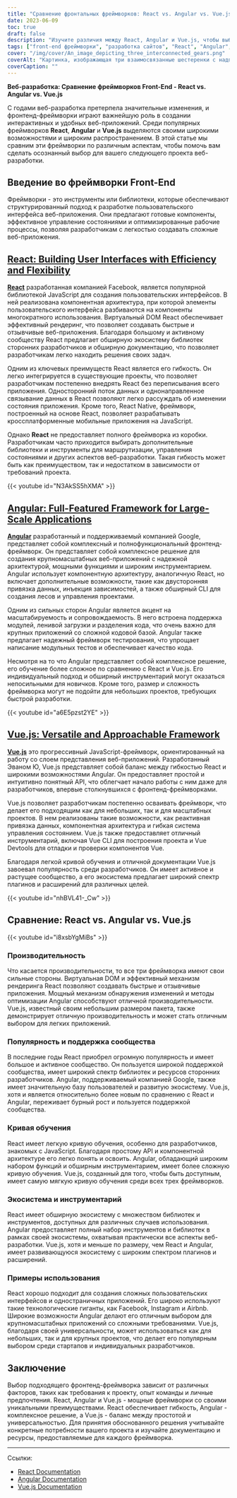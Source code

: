 ```yaml
---
title: "Сравнение фронтальных фреймворков: React vs. Angular vs. Vue.js"
date: 2023-06-09
toc: true
draft: false
description: "Изучите различия между React, Angular и Vue.js, чтобы выбрать подходящий фронтенд-фреймворк для своего проекта веб-разработки."
tags: ["front-end фреймворки", "разработка сайтов", "React", "Angular", "Vue.js", "сравнение рамок", "пользовательские интерфейсы", "производительность", "популярность", "поддержка сообщества", "кривая обучения", "экосистема", "примеры использования", "JavaScript", "виртуальный DOM", "компонентно-ориентированная архитектура", "государственное управление", "масштабируемость", "документация", "оснастка", "требования к проекту", "React против Angular", "React против Vue.js", "Angular vs Vue.js", "внешняя разработка", "фреймворки для веб-приложений", "Разработка пользовательского интерфейса", "Фреймворки JavaScript", "средства веб-разработки", "технологии веб-разработки"]
cover: "/img/cover/An_image_depicting_three_interconnected_gears.png"
coverAlt: "Картинка, изображающая три взаимосвязанные шестеренки с надписями React, Angular и Vue.js"
coverCaption: ""
---
```


**Веб-разработка: Сравнение фреймворков Front-End - React vs. Angular vs. Vue.js**

С годами веб-разработка претерпела значительные изменения, и фронтенд-фреймворки играют важнейшую роль в создании интерактивных и удобных веб-приложений. Среди популярных фреймворков **React**, **Angular** и **Vue.js** выделяются своими широкими возможностями и широким распространением. В этой статье мы сравним эти фреймворки по различным аспектам, чтобы помочь вам сделать осознанный выбор для вашего следующего проекта веб-разработки.

## Введение во фреймворки Front-End

Фреймворки - это инструменты или библиотеки, которые обеспечивают структурированный подход к разработке пользовательского интерфейса веб-приложения. Они предлагают готовые компоненты, эффективное управление состояниями и оптимизированные рабочие процессы, позволяя разработчикам с легкостью создавать сложные веб-приложения.

## [React: Building User Interfaces with Efficiency and Flexibility](https://reactjs.org/)

[**React**](https://reactjs.org/) разработанная компанией Facebook, является популярной библиотекой JavaScript для создания пользовательских интерфейсов. В ней реализована компонентная архитектура, при которой элементы пользовательского интерфейса разбиваются на компоненты многократного использования. Виртуальный DOM React обеспечивает эффективный рендеринг, что позволяет создавать быстрые и отзывчивые веб-приложения. Благодаря большому и активному сообществу React предлагает обширную экосистему библиотек сторонних разработчиков и обширную документацию, что позволяет разработчикам легко находить решения своих задач.

Одним из ключевых преимуществ React является его гибкость. Он легко интегрируется в существующие проекты, что позволяет разработчикам постепенно внедрять React без переписывания всего приложения. Односторонний поток данных и однонаправленное связывание данных в React позволяют легко рассуждать об изменении состояния приложения. Кроме того, React Native, фреймворк, построенный на основе React, позволяет разрабатывать кроссплатформенные мобильные приложения на JavaScript.

Однако **React** не предоставляет полного фреймворка из коробки. Разработчикам часто приходится выбирать дополнительные библиотеки и инструменты для маршрутизации, управления состояниями и других аспектов веб-разработки. Такая гибкость может быть как преимуществом, так и недостатком в зависимости от требований проекта.

{{< youtube id="N3AkSS5hXMA" >}}

## [Angular: Full-Featured Framework for Large-Scale Applications](https://angular.io/)

[**Angular**](https://angular.io/) разработанный и поддерживаемый компанией Google, представляет собой комплексный и полнофункциональный фронтенд-фреймворк. Он представляет собой комплексное решение для создания крупномасштабных веб-приложений с надежной архитектурой, мощными функциями и широким инструментарием. Angular использует компонентную архитектуру, аналогичную React, но включает дополнительные возможности, такие как двусторонняя привязка данных, инъекция зависимостей, а также обширный CLI для создания лесов и управления проектами.

Одним из сильных сторон Angular является акцент на масштабируемость и сопровождаемость. В него встроена поддержка модулей, ленивой загрузки и разделения кода, что очень важно для крупных приложений со сложной кодовой базой. Angular также предлагает надежный фреймворк тестирования, что упрощает написание модульных тестов и обеспечивает качество кода.

Несмотря на то что Angular представляет собой комплексное решение, его обучение более сложное по сравнению с React и Vue.js. Его индивидуальный подход и обширный инструментарий могут оказаться непосильными для новичков. Кроме того, размер и сложность фреймворка могут не подойти для небольших проектов, требующих быстрой разработки.

{{< youtube id="a6E5pzst2YE" >}}

## [Vue.js: Versatile and Approachable Framework](https://vuejs.org/)

[**Vue.js**](https://vuejs.org/) это прогрессивный JavaScript-фреймворк, ориентированный на работу со слоем представления веб-приложений. Разработанный Эваном Ю, Vue.js представляет собой баланс между гибкостью React и широкими возможностями Angular. Он предоставляет простой и интуитивно понятный API, что облегчает начало работы с ним даже для разработчиков, впервые столкнувшихся с фронтенд-фреймворками.

Vue.js позволяет разработчикам постепенно осваивать фреймворк, что делает его подходящим как для небольших, так и для масштабных проектов. В нем реализованы такие возможности, как реактивная привязка данных, компонентная архитектура и гибкая система управления состоянием. Vue.js также предоставляет отличный инструментарий, включая Vue CLI для построения проекта и Vue Devtools для отладки и проверки компонентов Vue.

Благодаря легкой кривой обучения и отличной документации Vue.js завоевал популярность среди разработчиков. Он имеет активное и растущее сообщество, а его экосистема предлагает широкий спектр плагинов и расширений для различных целей.

{{< youtube id="nhBVL41-_Cw" >}}

## Сравнение: React vs. Angular vs. Vue.js

{{< youtube id="i8xsbYgMiBs" >}}

### Производительность

Что касается производительности, то все три фреймворка имеют свои сильные стороны. Виртуальная DOM и эффективный механизм рендеринга React позволяют создавать быстрые и отзывчивые приложения. Мощный механизм обнаружения изменений и методы оптимизации Angular способствуют отличной производительности. Vue.js, известный своим небольшим размером пакета, также демонстрирует отличную производительность и может стать отличным выбором для легких приложений.

### Популярность и поддержка сообщества

В последние годы React приобрел огромную популярность и имеет большое и активное сообщество. Он пользуется широкой поддержкой сообщества, имеет широкий спектр библиотек и ресурсов сторонних разработчиков. Angular, поддерживаемый компанией Google, также имеет значительную базу пользователей и развитую экосистему. Vue.js, хотя и является относительно более новым по сравнению с React и Angular, переживает бурный рост и пользуется поддержкой сообщества.

### Кривая обучения

React имеет легкую кривую обучения, особенно для разработчиков, знакомых с JavaScript. Благодаря простому API и компонентной архитектуре его легко понять и освоить. Angular, обладающий широким набором функций и обширным инструментарием, имеет более сложную кривую обучения. Vue.js, созданный для того, чтобы быть доступным, имеет самую мягкую кривую обучения среди всех трех фреймворков.

### Экосистема и инструментарий

React имеет обширную экосистему с множеством библиотек и инструментов, доступных для различных случаев использования. Angular предоставляет полный набор инструментов и библиотек в рамках своей экосистемы, охватывая практически все аспекты веб-разработки. Vue.js, хотя и меньше по размеру, чем React и Angular, имеет развивающуюся экосистему с широким спектром плагинов и расширений.

### Примеры использования

React хорошо подходит для создания сложных пользовательских интерфейсов и одностраничных приложений. Его широко используют такие технологические гиганты, как Facebook, Instagram и Airbnb. Широкие возможности Angular делают его отличным выбором для крупномасштабных приложений со сложными требованиями. Vue.js, благодаря своей универсальности, может использоваться как для небольших, так и для крупных проектов, что делает его популярным выбором среди стартапов и индивидуальных разработчиков.

## Заключение

Выбор подходящего фронтенд-фреймворка зависит от различных факторов, таких как требования к проекту, опыт команды и личные предпочтения. React, Angular и Vue.js - мощные фреймворки со своими уникальными преимуществами. React обеспечивает гибкость, Angular - комплексное решение, а Vue.js - баланс между простотой и универсальностью. Для принятия обоснованного решения учитывайте конкретные потребности вашего проекта и изучайте документацию и ресурсы, предоставляемые для каждого фреймворка.

______

Ссылки:
- [React Documentation](https://reactjs.org/)
- [Angular Documentation](https://angular.io/)
- [Vue.js Documentation](https://vuejs.org/)
